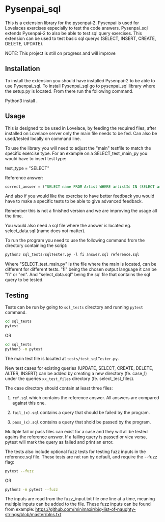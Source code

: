 # Pysenpai_sql

This is a extension library for the pysenpai-2. Pysenpai is used for Lovelaces exercises especially to test the code answers. Pysenpai_sql extends Pysenpai-2 to also be able to test sql query exercises. This extension can be used to test basic sql querys (SELECT, INSERT, CREATE, DELETE, UPDATE).

NOTE: This project is still on progress and will improve

## Installation

To install the extension you should have installed Pysenpai-2 to be able to use Pysenpai_sql. To install Pysenpai_sql go to pysenpai_sql library where the setup.py is located. From there run the following command.

Python3 install .

## Usage

This is designed to be used in Lovelace, by feeding the required files, after installed on Lovelace server only the main file needs to be fed. Can also be used/tested locally on command line.

To use the library you will need to adjust the "main" testfile to match the specific exercise type. For an example on a SELECT_test_main_py you would have to insert test type:

test_type = "SELECT"

Reference answer:

```sql
correct_answer = ("SELECT name FROM Artist WHERE artistId IN (SELECT artistId FROM ArtWork WHERE type == 'painting') ORDER BY name ASC;")
```

And also if you would like the exercise to have better feedback you would have to make a specific tests to be able to give advanced feedback.

Remember this is not a finished version and we are improving the usage all the time.

You would also need a sql file where the answer is located eg. select_data.sql (name does not matter).

To run the program you need to use the following command from the directory containing the script:

```python
python3 sql_tests/sqlTester.py -l fi answer.sql reference.sql
```

Where "SELECT_test_main.py" is the file where the main is located, can be different for different tests. "fi" being the chosen output language it can be "fi" or "en". And "select_data.sql" being the sql file that contains the sql query to be tested.

## Testing

Tests can be run by going to `sql_tests` directory and running `pytest` command.

```bash
cd sql_tests
pytest
```
OR
```bash
cd sql_tests
python3 -m pytest
```
The main test file is located at `tests/test_sqlTester.py`. 

New test cases for existing queries (UPDATE, SELECT, CREATE, DELETE, ALTER, INSERT) can be added by creating a new directory (fe. case_1) under the queries `xx_test_files` directory (fe. select_test_files).

The case directory should contain at least three files:

1) `ref.sql` which contains the reference answer. All answers are compared against this one.

2) `fail_(x).sql` contains a query that should be failed by the program.

3) `pass_(x).sql` contains a query that shold be passed by the program.

Multiple fail or pass files can exist for a case and they will all be tested agains the reference answer. If a failing query is passed or vica versa, pytest will mark the query as failed and print an error.

The tests also include optional fuzz tests for testing fuzz inputs in the reference.sql file. These tests are not ran by default, and require the --fuzz flag:
```bash
pytest --fuzz
```
OR
```bash
python3 -m pytest --fuzz
```
The inputs are read from the fuzz_input.txt file one line at a time, meaning multiple inputs can be added to the file.
These fuzz inputs can be found from example:
https://github.com/minimaxir/big-list-of-naughty-strings/blob/master/blns.txt